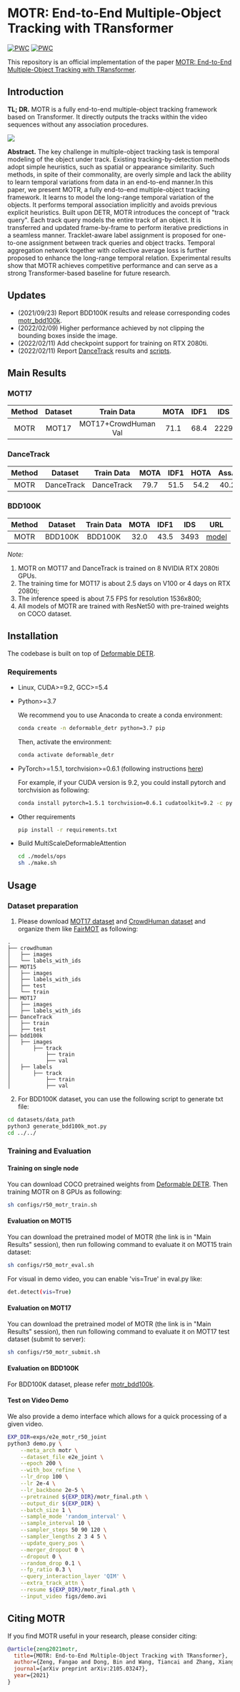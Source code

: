 # MOTR: End-to-End Multiple-Object Tracking with TRansformer


</div>

[![PWC](https://img.shields.io/endpoint.svg?url=https://paperswithcode.com/badge/motr-end-to-end-multiple-object-tracking-with/multi-object-tracking-on-mot17)](https://paperswithcode.com/sota/multi-object-tracking-on-mot17?p=motr-end-to-end-multiple-object-tracking-with)
[![PWC](https://img.shields.io/endpoint.svg?url=https://paperswithcode.com/badge/motr-end-to-end-multiple-object-tracking-with/multi-object-tracking-on-mot16)](https://paperswithcode.com/sota/multi-object-tracking-on-mot16?p=motr-end-to-end-multiple-object-tracking-with)

</div>

This repository is an official implementation of the paper [MOTR: End-to-End Multiple-Object Tracking with TRansformer](https://arxiv.org/pdf/2105.03247.pdf).

## Introduction

**TL; DR.** MOTR is a fully end-to-end multiple-object tracking framework based on Transformer. It directly outputs the tracks within the video sequences without any association procedures.

<div style="align: center">
<img src=./figs/motr.png/>
</div>

**Abstract.** The key challenge in multiple-object tracking task is temporal modeling of the object under track. Existing tracking-by-detection methods adopt simple heuristics, such as spatial or appearance similarity. Such methods, in spite of their commonality, are overly simple and lack the ability to learn temporal variations from data in an end-to-end manner.In this paper, we present MOTR, a fully end-to-end multiple-object tracking framework. It learns to model the long-range temporal variation of the objects. It performs temporal association implicitly and avoids previous explicit heuristics. Built upon DETR, MOTR introduces the concept of "track query". Each track query models the entire track of an object. It is transferred and updated frame-by-frame to perform iterative predictions in a seamless manner. Tracklet-aware label assignment is proposed for one-to-one assignment between track queries and object tracks. Temporal aggregation network together with collective average loss is further proposed to enhance the long-range temporal relation. Experimental results show that MOTR achieves competitive performance and can serve as a strong Transformer-based baseline for future research.

## Updates
- (2021/09/23) Report BDD100K results and release corresponding codes [motr_bdd100k](https://github.com/megvii-model/MOTR/tree/motr_bdd100k). 
- (2022/02/09) Higher performance achieved by not clipping the bounding boxes inside the image.
- (2022/02/11) Add checkpoint support for training on RTX 2080ti.
- (2022/02/11) Report [DanceTrack](https://github.com/DanceTrack/DanceTrack) results and [scripts](configs/r50_motr_train_dance.sh).

## Main Results

### MOT17

| **Method** | **Dataset** |    **Train Data**    | **MOTA** | **IDF1** | **IDS** | **HOTA** | **AssA** | **DetA** |                                           **URL**                                           |
| :--------: | :---------: | :------------------: | :------: | :------: | :-----: | :------: | :------: | :------: | :-----------------------------------------------------------------------------------------: |
|    MOTR    |    MOT17    | MOT17+CrowdHuman Val |   71.1   |   68.4   |  2229   |   56.9   |   55.8   |   58.4   | [model](https://drive.google.com/file/d/1Utd6aqnuuOiMSQGvq4UGsnAfMpjtsW3E/view?usp=sharing) |

### DanceTrack

| **Method** | **Dataset** | **Train Data** | **MOTA** | **IDF1** | **HOTA** | **AssA** | **DetA** |                                           **URL**                                           |
| :--------: | :---------: | :------------: | :------: | :------: | :------: | :------: | :------: | :-----------------------------------------------------------------------------------------: |
|    MOTR    | DanceTrack  |   DanceTrack   |   79.7   |   51.5   |   54.2   |   40.2   |   73.5   | [model](https://drive.google.com/file/d/1zs5o1oK8diafVfewRl3heSVQ7-XAty3J/view?usp=sharing) |

### BDD100K

| **Method** | **Dataset** | **Train Data** | **MOTA** | **IDF1** | **IDS** |                                           **URL**                                           |
| :--------: | :---------: | :------------: | :------: | :------: | :-----: | :-----------------------------------------------------------------------------------------: |
|    MOTR    |   BDD100K   |    BDD100K     |   32.0   |   43.5   |  3493   | [model](https://drive.google.com/file/d/13fsTj9e6Hk7qVcybWi1X5KbZEsFCHa6e/view?usp=sharing) |

*Note:*

1. MOTR on MOT17 and DanceTrack is trained on 8 NVIDIA RTX 2080ti GPUs.
2. The training time for MOT17 is about 2.5 days on V100 or 4 days on RTX 2080ti;
3. The inference speed is about 7.5 FPS for resolution 1536x800;
4. All models of MOTR are trained with ResNet50 with pre-trained weights on COCO dataset.


## Installation

The codebase is built on top of [Deformable DETR](https://github.com/fundamentalvision/Deformable-DETR).

### Requirements

* Linux, CUDA>=9.2, GCC>=5.4
  
* Python>=3.7

    We recommend you to use Anaconda to create a conda environment:
    ```bash
    conda create -n deformable_detr python=3.7 pip
    ```
    Then, activate the environment:
    ```bash
    conda activate deformable_detr
    ```
  
* PyTorch>=1.5.1, torchvision>=0.6.1 (following instructions [here](https://pytorch.org/))

    For example, if your CUDA version is 9.2, you could install pytorch and torchvision as following:
    ```bash
    conda install pytorch=1.5.1 torchvision=0.6.1 cudatoolkit=9.2 -c pytorch
    ```
  
* Other requirements
    ```bash
    pip install -r requirements.txt
    ```

* Build MultiScaleDeformableAttention
    ```bash
    cd ./models/ops
    sh ./make.sh
    ```

## Usage

### Dataset preparation

1. Please download [MOT17 dataset](https://motchallenge.net/) and [CrowdHuman dataset](https://www.crowdhuman.org/) and organize them like [FairMOT](https://github.com/ifzhang/FairMOT) as following:

```
.
├── crowdhuman
│   ├── images
│   └── labels_with_ids
├── MOT15
│   ├── images
│   ├── labels_with_ids
│   ├── test
│   └── train
├── MOT17
│   ├── images
│   ├── labels_with_ids
├── DanceTrack
│   ├── train
│   ├── test
├── bdd100k
│   ├── images
│       ├── track
│           ├── train
│           ├── val
│   ├── labels
│       ├── track
│           ├── train
│           ├── val

```

2. For BDD100K dataset, you can use the following script to generate txt file:


```bash 
cd datasets/data_path
python3 generate_bdd100k_mot.py
cd ../../
```

### Training and Evaluation

#### Training on single node

You can download COCO pretrained weights from [Deformable DETR](https://github.com/fundamentalvision/Deformable-DETR). Then training MOTR on 8 GPUs as following:

```bash 
sh configs/r50_motr_train.sh

```

#### Evaluation on MOT15

You can download the pretrained model of MOTR (the link is in "Main Results" session), then run following command to evaluate it on MOT15 train dataset:

```bash 
sh configs/r50_motr_eval.sh

```

For visual in demo video, you can enable 'vis=True' in eval.py like:
```bash 
det.detect(vis=True)

```

#### Evaluation on MOT17

You can download the pretrained model of MOTR (the link is in "Main Results" session), then run following command to evaluate it on MOT17 test dataset (submit to server):

```bash
sh configs/r50_motr_submit.sh

```
#### Evaluation on BDD100K

For BDD100K dataset, please refer [motr_bdd100k](https://github.com/megvii-model/MOTR/tree/motr_bdd100k). 


#### Test on Video Demo

We also provide a demo interface which allows for a quick processing of a given video.

```bash
EXP_DIR=exps/e2e_motr_r50_joint
python3 demo.py \
    --meta_arch motr \
    --dataset_file e2e_joint \
    --epoch 200 \
    --with_box_refine \
    --lr_drop 100 \
    --lr 2e-4 \
    --lr_backbone 2e-5 \
    --pretrained ${EXP_DIR}/motr_final.pth \
    --output_dir ${EXP_DIR} \
    --batch_size 1 \
    --sample_mode 'random_interval' \
    --sample_interval 10 \
    --sampler_steps 50 90 120 \
    --sampler_lengths 2 3 4 5 \
    --update_query_pos \
    --merger_dropout 0 \
    --dropout 0 \
    --random_drop 0.1 \
    --fp_ratio 0.3 \
    --query_interaction_layer 'QIM' \
    --extra_track_attn \
    --resume ${EXP_DIR}/motr_final.pth \
    --input_video figs/demo.avi
```

## Citing MOTR
If you find MOTR useful in your research, please consider citing:
```bibtex
@article{zeng2021motr,
  title={MOTR: End-to-End Multiple-Object Tracking with TRansformer},
  author={Zeng, Fangao and Dong, Bin and Wang, Tiancai and Zhang, Xiangyu and Wei, Yichen},
  journal={arXiv preprint arXiv:2105.03247},
  year={2021}
}
```
